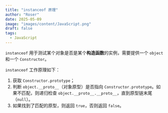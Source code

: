 ```yaml
---
title: "instanceof 原理"
author: "Roser"
date: 2025-05-09
image: "images/content/JavaScript.png"
draft: false
tags:
  - JavaScript
---
```

`instanceof` 用于测试某个对象是否是某个**构造函数**的实例，需要提供一个 `object` 和一个 `Constructor`。

`instanceof` 工作原理如下：
1. 获取 `Constructor.prototype`；
2. 判断 `object.__proto__`（对象原型）是否指向 `Constructor.prototype`。如果不匹配，则递归检查 `object.__proto__.__proto__`，直到原型链末尾（`null`）。
3. 如果找到了匹配的原型，则返回 `true`，否则返回 `false`。